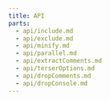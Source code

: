 ```yaml
---
title: API
parts:
  - api/include.md
  - api/exclude.md
  - api/minify.md
  - api/parallel.md
  - api/extractComments.md
  - api/terserOptions.md
  - api/dropComments.md
  - api/dropConsole.md
---
```


